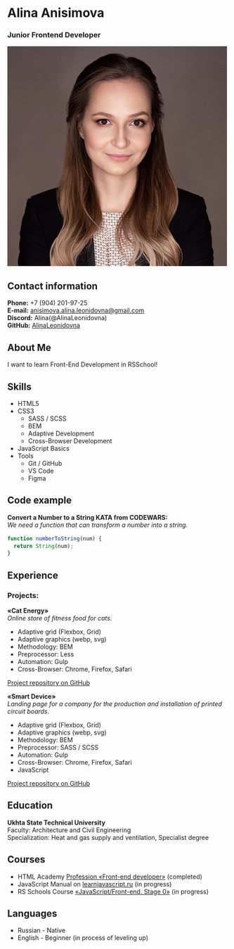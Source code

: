 # Alina Anisimova
### Junior Frontend Developer

![Alina Anisimova](assets/img/my-photo.jpg)

## Contact information

**Phone:** +7 (904) 201-97-25  
**E-mail:** anisimova.alina.leonidovna@gmail.com  
**Discord:** Alina(@AlinaLeonidovna)  
**GitHub:** [AlinaLeonidovna](https://github.com/AlinaLeonidovna/)

## About Me

I want to learn Front-End Development in RSSchool!

## Skills

- HTML5
- CSS3
  - SASS / SCSS
  - BEM
  - Adaptive Development
  - Cross-Browser Development
- JavaScript Basics
- Tools
  - Git / GitHub
  - VS Code
  - Figma

## Code example

**Convert a Number to a String KATA from CODEWARS:**  
_We need a function that can transform a number into a string._

```javascript
function numberToString(num) {
  return String(num);
}
```

## Experience

### Projects:

**«Cat Energy»**  
_Online store of fitness food for cats._

- Adaptive grid (Flexbox, Grid)
- Adaptive graphics (webp, svg)
- Methodology: BEM
- Preprocessor: Less
- Automation: Gulp
- Cross-Browser: Chrome, Firefox, Safari

[Project repository on GitHub](https://github.com/AlinaLeonidovna/1447027-cat-energy-20/)

**«Smart Device»**  
_Landing page for a company for the production and installation of printed circuit boards._

- Adaptive grid (Flexbox, Grid)
- Adaptive graphics (webp, svg)
- Methodology: BEM
- Preprocessor: SASS / SCSS
- Automation: Gulp
- Cross-Browser: Chrome, Firefox, Safari
- JavaScript

[Project repository on GitHub](https://github.com/AlinaLeonidovna/smart-device/)

## Education

**Ukhta State Technical University**  
Faculty: Architecture and Civil Engineering  
Specialization: Heat and gas supply and ventilation, Specialist degree

## Courses

- HTML Academy [Profession «Front-end developer»](https://htmlacademy.ru/profile/id1447027/) (completed)
- JavaScript Manual on [learnjavascript.ru](https://learn.javascript.ru/) (in progress)
- RS Schools Course [«JavaScript/Front-end. Stage 0»](https://rs.school/js-stage0/) (in progress)

## Languages

- Russian \- Native
- English \- Beginner (in process of leveling up)
